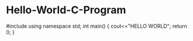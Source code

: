 # Hello-World-C-Program

#include<iostream>
using namespace std;
int main()
{
    cout<<"HELLO WORLD";
    return 0;
}
